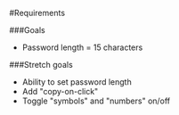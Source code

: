 #Requirements

###Goals
- Password length = 15 characters

###Stretch goals

- Ability to set password length
- Add "copy-on-click"
- Toggle "symbols" and "numbers" on/off